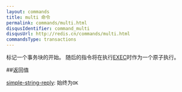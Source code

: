```yaml
---
layout: commands
title: multi 命令
permalink: commands/multi.html
disqusIdentifier: command_multi
disqusUrl: http://redis.cn/commands/multi.html
commandsType: transactions
---
```


标记一个事务块的开始。 随后的指令将在执行[EXEC](/commands/exec.html)时作为一个原子执行。

##返回值

[simple-string-reply](/topics/protocol.html#simple-string-reply): 始终为`OK`
